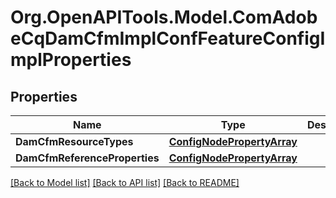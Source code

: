 # Org.OpenAPITools.Model.ComAdobeCqDamCfmImplConfFeatureConfigImplProperties
## Properties

Name | Type | Description | Notes
------------ | ------------- | ------------- | -------------
**DamCfmResourceTypes** | [**ConfigNodePropertyArray**](ConfigNodePropertyArray.md) |  | [optional] 
**DamCfmReferenceProperties** | [**ConfigNodePropertyArray**](ConfigNodePropertyArray.md) |  | [optional] 

[[Back to Model list]](../README.md#documentation-for-models) [[Back to API list]](../README.md#documentation-for-api-endpoints) [[Back to README]](../README.md)

